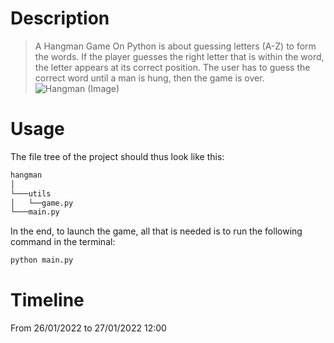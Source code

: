    # Description
> A Hangman Game On Python is about guessing letters (A-Z) to form the words. If the player guesses the  right letter that is within the word, the letter appears at its correct position. The user has to guess the correct word until a man is hung, then the game is over.
 ![Hangman (Image)](https://upload.wikimedia.org/wikipedia/commons/thumb/f/f4/Hangman_game.jpg/800px-Hangman_game.jpg)

  
   # Usage
The file tree of the project should thus look like this:

```bash
hangman
│
└───utils
│   └──game.py
└───main.py
```

In the end, to launch the game, all that is needed is to run the following command in the terminal:

```bash
python main.py
```

   # Timeline
  From 26/01/2022 to 27/01/2022 12:00
 